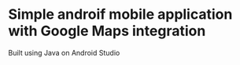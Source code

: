 # Simple androif mobile application with Google Maps integration

Built using Java on Android Studio
